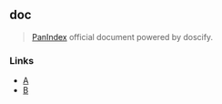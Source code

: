 ## doc
> [PanIndex](https://github.com/px-org/PanIndex) official document powered by doscify.
### Links
- [A](https://docs.noki.icu/#/)
- [B](https://pan-index.pages.dev/)